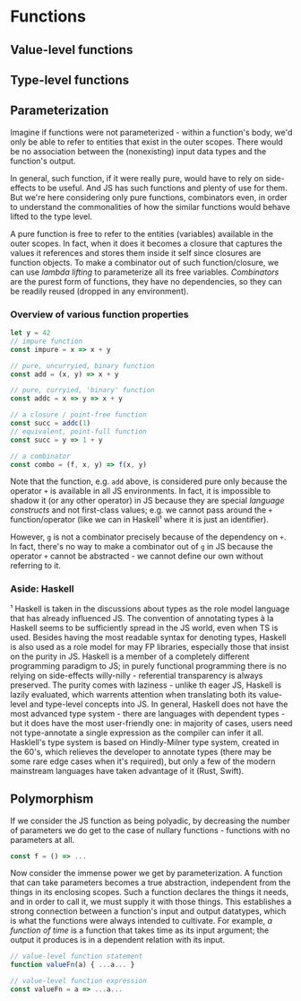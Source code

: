 # Functions

## Value-level functions
## Type-level functions

## Parameterization

Imagine if functions were not parameterized - within a function's body, we'd only be able to refer to entities that exist in the outer scopes. There would be no association between the (nonexisting) input data types and the function's output.

In general, such function, if it were really pure, would have to rely on side-effects to be useful. And JS has such functions and plenty of use for them. But we're here considering only pure functions, combinators even, in order to understand the commonalities of how the similar functions would behave lifted to the type level.

A pure function is free to refer to the entities (variables) available in the outer scopes. In fact, when it does it becomes a closure that captures the values it references and stores them inside it self since closures are function objects. To make a combinator out of such function/closure, we can use *lambda lifting* to parameterize all its free variables. *Combinators* are the purest form of functions, they have no dependencies, so they can be readily reused (dropped in any environment).

### Overview of various function properties

```ts
let y = 42
// impure function
const impure = x => x + y

// pure, uncurryied, binary function
const add = (x, y) => x + y

// pure, curryied, 'binary' function
const addc = x => y => x + y

// a closure / point-free function
const succ = addc(1)
// equivalent, point-full function
const succ = y => 1 + y

// a combinator
const combo = (f, x, y) => f(x, y)
```

Note that the function, e.g. `add` above, is considered pure only because the operator `+` is available in all JS environments. In fact, it is impossible to shadow it (or any other operator) in JS because they are special *language constructs* and not first-class values; e.g. we cannot pass around the `+` function/operator (like we can in Haskell¹ where it is just an identifier).

However, `g` is not a combinator precisely because of the dependency on `+`. In fact, there's no way to make a combinator out of `g` in JS because the operator `+` cannot be abstracted - we cannot define our own without referring to it.

### Aside: Haskell

¹ Haskell is taken in the discussions about types as the role model language that has already influenced JS. The convention of annotating types à la Haskell seems to be sufficiently spread in the JS world, even when TS is used. Besides having the most readable syntax for denoting types, Haskell is also used as a role model for may FP libraries, especially those that insist on the purity in JS. Haskell is a member of a completely different programming paradigm to JS; in purely functional programming there is no relying on side-effects willy-nilly - referential transparency is always preserved. The purity comes with laziness - unlike th eager JS, Haskell is lazily evaluated, which warrents attention when translating both its value-level and type-level concepts into JS. In general, Haskell does not have the most advanced type system - there are languages with dependent types - but it does have the most user-friendly one: in majority of cases, users need not type-annotate a single expression as the compiler can infer it all. Hasklell's type system is based on Hindly-Milner type system, created in the 60's, which relieves the developer to annotate types (there may be some rare edge cases when it's required), but only a few of the modern mainstream languages have taken advantage of it (Rust, Swift).



## Polymorphism

If we consider the JS function as being polyadic, by decreasing the number of parameters we do get to the case of nullary functions - functions with no parameters at all.

```ts
const f = () => ...
```


Now consider the immense power we get by parameterization. A function that can take parameters becomes a true abstraction, independent from the things in its enclosing scopes. Such a function declares the things it needs, and in order to call it, we must supply it with those things. This establishes a strong connection between a function's input and output datatypes, which is what the functions were always intended to cultivate. For example, *a function of time* is a function that takes time as its input argument; the output it produces is in a dependent relation with its input.


```ts
// value-level function statement
function valueFn(a) { ...a... }

// value-level function expression
const valueFn = a => ...a...
```

